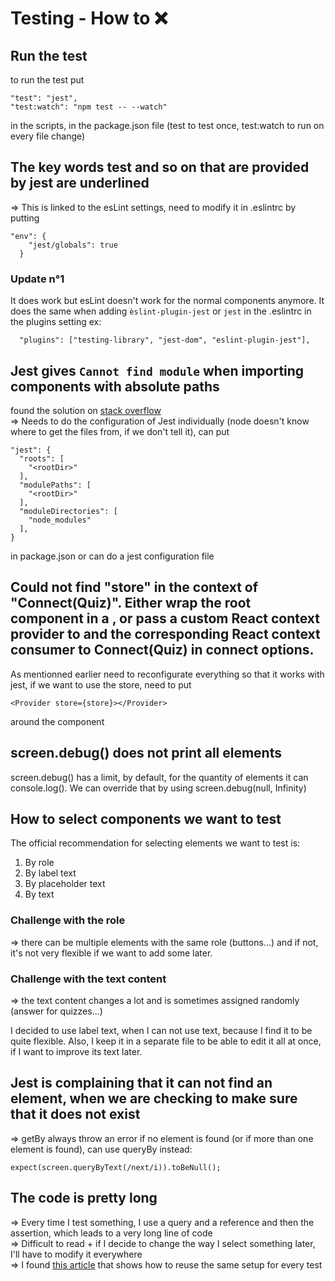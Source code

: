 # Testing - How to ❌

## Run the test

to run the test put

```
"test": "jest",
"test:watch": "npm test -- --watch"
```

in the scripts, in the package.json file (test to test once, test:watch to run on every file change)

## The key words test and so on that are provided by jest are underlined

=> This is linked to the esLint settings, need to modify it in .eslintrc by putting 
```
"env": {
    "jest/globals": true
  }
  ```
### Update n°1

It does work but esLint doesn't work for the normal components anymore. It does the same when adding ```èslint-plugin-jest``` or ```jest``` in the .eslintrc in the plugins setting
ex: 
```
  "plugins": ["testing-library", "jest-dom", "eslint-plugin-jest"],
```

## Jest gives `Cannot find module` when importing components with absolute paths

found the solution on [stack overflow](https://stackoverflow.com/questions/50863312/jest-gives-cannot-find-module-when-importing-components-with-absolute-paths)  
=> Needs to do the configuration of Jest individually (node doesn't know where to get the files from, if we don't tell it), can put   
```
"jest": {
  "roots": [
    "<rootDir>"
  ],
  "modulePaths": [
    "<rootDir>"
  ],
  "moduleDirectories": [
    "node_modules"
  ],
}
```   

in package.json or can do a jest configuration file

## Could not find "store" in the context of "Connect(Quiz)". Either wrap the root component in a <Provider>, or pass a custom React context provider to <Provider> and the corresponding React context consumer to Connect(Quiz) in connect options.
As mentionned earlier need to reconfigurate everything so that it works with jest, if we want to use the store, need to put 
```
<Provider store={store}></Provider>
``` 
around the component

## screen.debug() does not print all elements

screen.debug() has a limit, by default, for the quantity of elements it can console.log(). We can override that by using screen.debug(null, Infinity)

## How to select components we want to test

The official recommendation for selecting elements we want to test is:
1. By role
2. By label text
3. By placeholder text
4. By text  

### Challenge with the role
=> there can be multiple elements with the same role (buttons...) and if not, it's not very flexible if we want to add some later.

### Challenge with the text content
=> the text content changes a lot and is sometimes assigned randomly (answer for quizzes...)

I decided to use label text, when I can not use text, because I find it to be quite flexible. Also, I keep it in a separate file to be able to edit it all at once, if I want to improve its text later.


## Jest is complaining that it can not find an element, when we are checking to make sure that it does not exist
=> getBy always throw an error if no element is found (or if more than one element is found), can use queryBy instead:
```
expect(screen.queryByText(/next/i)).toBeNull();
```

## The code is pretty long
=> Every time I test something, I use a query and a reference and then the assertion, which leads to a very long line of code  
=> Difficult to read + if I decide to change the way I select something later, I'll have to modify it everywhere  
=> I found [this article](https://kentcdodds.com/blog/test-isolation-with-react) that shows how to reuse the same setup for every test
